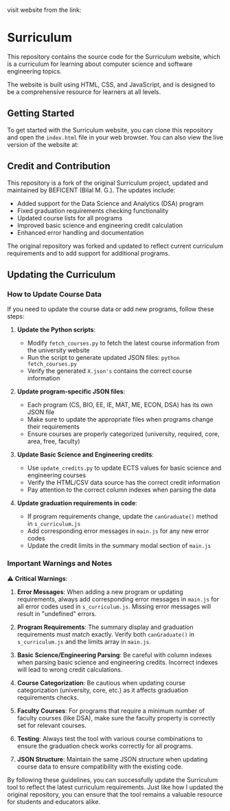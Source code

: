 visit website from the link:
# Surriculum

This repository contains the source code for the Surriculum website, which is a curriculum for learning about computer science and software engineering topics.

The website is built using HTML, CSS, and JavaScript, and is designed to be a comprehensive resource for learners at all levels.

## Getting Started

To get started with the Surriculum website, you can clone this repository and open the `index.html` file in your web browser. You can also view the live version of the website at:

## Credit and Contribution

This repository is a fork of the original Surriculum project, updated and maintained by BEFICENT (Bilal M. G.). The updates include:

- Added support for the Data Science and Analytics (DSA) program
- Fixed graduation requirements checking functionality
- Updated course lists for all programs
- Improved basic science and engineering credit calculation
- Enhanced error handling and documentation

The original repository was forked and updated to reflect current curriculum requirements and to add support for additional programs.

## Updating the Curriculum

### How to Update Course Data

If you need to update the course data or add new programs, follow these steps:

1. **Update the Python scripts**:
   - Modify `fetch_courses.py` to fetch the latest course information from the university website
   - Run the script to generate updated JSON files: `python fetch_courses.py`
   - Verify the generated `X.json's` contains the correct course information

2. **Update program-specific JSON files**:
   - Each program (CS, BIO, EE, IE, MAT, ME, ECON, DSA) has its own JSON file
   - Make sure to update the appropriate files when programs change their requirements
   - Ensure courses are properly categorized (university, required, core, area, free, faculty)

3. **Update Basic Science and Engineering credits**:
   - Use `update_credits.py` to update ECTS values for basic science and engineering courses
   - Verify the HTML/CSV data source has the correct credit information
   - Pay attention to the correct column indexes when parsing the data

4. **Update graduation requirements in code**:
   - If program requirements change, update the `canGraduate()` method in `s_curriculum.js`
   - Add corresponding error messages in `main.js` for any new error codes
   - Update the credit limits in the summary modal section of `main.js`

### Important Warnings and Notes

⚠️ **Critical Warnings**:

1. **Error Messages**: When adding a new program or updating requirements, always add corresponding error messages in `main.js` for all error codes used in `s_curriculum.js`. Missing error messages will result in "undefined" errors.

2. **Program Requirements**: The summary display and graduation requirements must match exactly. Verify both `canGraduate()` in `s_curriculum.js` and the limits array in `main.js`.

3. **Basic Science/Engineering Parsing**: Be careful with column indexes when parsing basic science and engineering credits. Incorrect indexes will lead to wrong credit calculations.

4. **Course Categorization**: Be cautious when updating course categorization (university, core, etc.) as it affects graduation requirements checks.

5. **Faculty Courses**: For programs that require a minimum number of faculty courses (like DSA), make sure the faculty property is correctly set for relevant courses.

6. **Testing**: Always test the tool with various course combinations to ensure the graduation check works correctly for all programs.

7. **JSON Structure**: Maintain the same JSON structure when updating course data to ensure compatibility with the existing code.

By following these guidelines, you can successfully update the Surriculum tool to reflect the latest curriculum requirements. Just like how I updated the original repository, you can ensure that the tool remains a valuable resource for students and educators alike.

